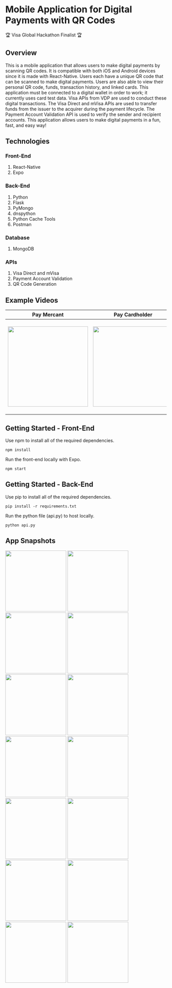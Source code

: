 # Mobile Application for Digital Payments with QR Codes

:trophy: Visa Global Hackathon Finalist :trophy:

## Overview
This is a mobile application that allows users to make digital payments by scanning QR codes. It is compatible with both iOS and Android devices since it is made with React-Native. Users each have a unique QR code that can be scanned to make digital payments. Users are also able to view their personal QR code, funds, transaction history, and linked cards. This application must be connected to a digital wallet in order to work; it currently uses card test data. Visa APIs from VDP are used to conduct these digital transactions. The Visa Direct and mVisa APIs are used to transfer funds from the issuer to the acquirer during the payment lifecycle. The Payment Account Validation API is used to verify the sender and recipient accounts. This application allows users to make digital payments in a fun, fast, and easy way! 

## Technologies

### Front-End
1. React-Native
2. Expo

### Back-End
1. Python
2. Flask
3. PyMongo
4. dnspython
5. Python Cache Tools
4. Postman

### Database
1. MongoDB

### APIs
1. Visa Direct and mVisa
2. Payment Account Validation
3. QR Code Generation

## Example Videos
<!--- Commented Out --->
<!--- 
<table>
  <tr>
    <td>Pay Mercant</td>
    <td>Pay Cardholder</td>
    <td>Pay with Menu</td>
  </tr>
  <tr>
    <td><img src="https://github.com/MyNameIsAditya/QRPayment_MobileApp/blob/master/readme_resources/Merchant.gif" width=250></td>
    <td><img src="https://github.com/MyNameIsAditya/QRPayment_MobileApp/blob/master/readme_resources/P2P.gif" width=250></td>
    <td><img src="https://github.com/MyNameIsAditya/QRPayment_MobileApp/blob/master/readme_resources/Menu.gif" width=250></td>
  </tr>
</table>
--->

| Pay Mercant | Pay Cardholder | Pay with Menu |
|     :---:      |     :---:      |     :---:      |
| &nbsp; &nbsp; &nbsp; <img src="https://github.com/MyNameIsAditya/QRPayment_MobileApp/blob/master/readme_resources/Merchant.gif" width=250> &nbsp; &nbsp; &nbsp; | &nbsp; &nbsp; &nbsp; <img src="https://github.com/MyNameIsAditya/QRPayment_MobileApp/blob/master/readme_resources/P2P.gif" width=250> &nbsp; &nbsp; &nbsp; | &nbsp; &nbsp; &nbsp; <img src="https://github.com/MyNameIsAditya/QRPayment_MobileApp/blob/master/readme_resources/Menu.gif" width=250> &nbsp; &nbsp; &nbsp; |

## Getting Started - Front-End
Use npm to install all of the required dependencies.
```
npm install
```

Run the front-end locally with Expo.
```
npm start
```

## Getting Started - Back-End
Use pip to install all of the required dependencies.
```
pip install -r requirements.txt
```

Run the python file (api.py) to host locally.
```
python api.py
```

## App Snapshots
<img src="https://github.com/MyNameIsAditya/QRPayment_MobileApp/blob/master/readme_resources/IMG_7778.PNG" width="190"> <img src="https://github.com/MyNameIsAditya/QRPayment_MobileApp/blob/master/readme_resources/IMG_7779.PNG" width="190"> <img src="https://github.com/MyNameIsAditya/QRPayment_MobileApp/blob/master/readme_resources/IMG_7780.PNG" width="190"> <img src="https://github.com/MyNameIsAditya/QRPayment_MobileApp/blob/master/readme_resources/IMG_7781.PNG" width="190"> <img src="https://github.com/MyNameIsAditya/QRPayment_MobileApp/blob/master/readme_resources/IMG_7782.PNG" width="190"> <img src="https://github.com/MyNameIsAditya/QRPayment_MobileApp/blob/master/readme_resources/IMG_7783.PNG" width="190"> <img src="https://github.com/MyNameIsAditya/QRPayment_MobileApp/blob/master/readme_resources/IMG_7784.PNG" width="190"> <img src="https://github.com/MyNameIsAditya/QRPayment_MobileApp/blob/master/readme_resources/IMG_7785.PNG" width="190"> <img src="https://github.com/MyNameIsAditya/QRPayment_MobileApp/blob/master/readme_resources/IMG_7786.PNG" width="190"> <img src="https://github.com/MyNameIsAditya/QRPayment_MobileApp/blob/master/readme_resources/IMG_7787.PNG" width="190"> <img src="https://github.com/MyNameIsAditya/QRPayment_MobileApp/blob/master/readme_resources/IMG_7788.PNG" width="190"> <img src="https://github.com/MyNameIsAditya/QRPayment_MobileApp/blob/master/readme_resources/IMG_7789.PNG" width="190"> <img src="https://github.com/MyNameIsAditya/QRPayment_MobileApp/blob/master/readme_resources/IMG_7791.PNG" width="190"> <img src="https://github.com/MyNameIsAditya/QRPayment_MobileApp/blob/master/readme_resources/IMG_7793.PNG" width="190"> 
